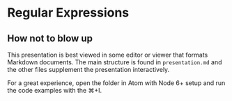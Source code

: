 # Regular Expressions
## How not to blow up

This presentation is best viewed in some editor or viewer that formats Markdown documents. The main structure is found in `presentation.md` and the other files supplement the presentation interactively.

For a great experience, open the folder in Atom with Node 6+ setup and run the code examples with the ⌘+I.
